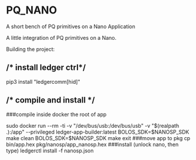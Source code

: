 # PQ_NANO
A short bench of PQ primitives on a Nano Application

A little integration of PQ primitives on a Nano.

Building the project:

## /* install ledger ctrl*/
 pip3 install "ledgercomm[hid]"
 
 
## /* compile and install */
###compile inside docker the root of app

sudo docker run --rm -ti -v "/dev/bus/usb:/dev/bus/usb" -v "$(realpath .):/app" --privileged ledger-app-builder:latest
BOLOS_SDK=$NANOSP_SDK make clean
BOLOS_SDK=$NANOSP_SDK make 
exit 
###move app to pkg 
cp bin/app.hex pkg/nanosp/app_nanosp.hex 
###install (unlock nano, then type)
ledgerctl install -f nanosp.json


